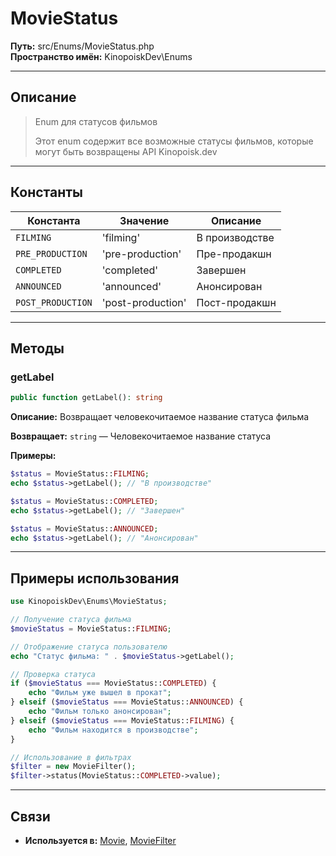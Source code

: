 # MovieStatus

**Путь:** src/Enums/MovieStatus.php  
**Пространство имён:** KinopoiskDev\Enums

---

## Описание

> Enum для статусов фильмов
>
> Этот enum содержит все возможные статусы фильмов, которые могут быть возвращены API Kinopoisk.dev

---

## Константы

| Константа | Значение | Описание |
|-----------|----------|----------|
| `FILMING` | 'filming' | В производстве |
| `PRE_PRODUCTION` | 'pre-production' | Пре-продакшн |
| `COMPLETED` | 'completed' | Завершен |
| `ANNOUNCED` | 'announced' | Анонсирован |
| `POST_PRODUCTION` | 'post-production' | Пост-продакшн |

---

## Методы

### getLabel
```php
public function getLabel(): string
```
**Описание:** Возвращает человекочитаемое название статуса фильма

**Возвращает:** `string` — Человекочитаемое название статуса

**Примеры:**
```php
$status = MovieStatus::FILMING;
echo $status->getLabel(); // "В производстве"

$status = MovieStatus::COMPLETED;
echo $status->getLabel(); // "Завершен"

$status = MovieStatus::ANNOUNCED;
echo $status->getLabel(); // "Анонсирован"
```

---

## Примеры использования

```php
use KinopoiskDev\Enums\MovieStatus;

// Получение статуса фильма
$movieStatus = MovieStatus::FILMING;

// Отображение статуса пользователю
echo "Статус фильма: " . $movieStatus->getLabel();

// Проверка статуса
if ($movieStatus === MovieStatus::COMPLETED) {
    echo "Фильм уже вышел в прокат";
} elseif ($movieStatus === MovieStatus::ANNOUNCED) {
    echo "Фильм только анонсирован";
} elseif ($movieStatus === MovieStatus::FILMING) {
    echo "Фильм находится в производстве";
}

// Использование в фильтрах
$filter = new MovieFilter();
$filter->status(MovieStatus::COMPLETED->value);
```

---

## Связи
- **Используется в:** [Movie](../Models/Movie.md), [MovieFilter](../Utils/MovieFilter.md)